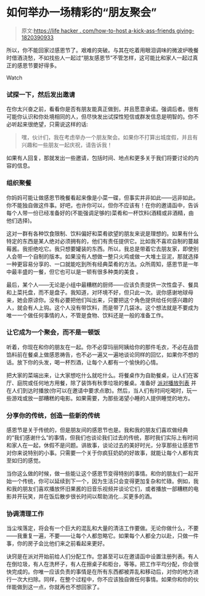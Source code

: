 # 如何举办一场精彩的“朋友聚会”

> 原文:[https://life hacker . com/how-to-host a-kick-ass-friends giving-1820390933](https://lifehacker.com/how-to-host-a-kick-ass-friendsgiving-1820390933)

所以，你不能回家过感恩节了。艰难的突破。与其在吃着用眼泪调味的微波炉晚餐时借酒浇愁，不如找些人一起过“朋友感恩节”不管怎样，这可能比和家人一起过真正的感恩节要好得多。

Watch

### 试探一下，然后发出邀请

在你太兴奋之前，看看你是否有朋友能真正做到，并且愿意承诺。强调后者。很有可能你认识和你处境相同的人，但尽快发出试探性短信或群发信息是明智的。你不必听起来很绝望，只需说这样的话:

> 嘿，伙计们，我在考虑举办一个朋友聚会。如果你不打算出城度假，并且有兴趣和一些朋友一起庆祝，请告诉我！

如果有人回复，那就发出一些邀请，包括时间、地点和更多关于我们将要讨论的内容的信息。

### 组织聚餐

你妈妈可能让做感恩节晚餐看起来像是小菜一碟，但事实并非如此——远非如此。你不能独自做这件事。好吧，也许你可以，但你不应该有！在你的邀请函中，告诉每个人带一份已经准备好的(不能强调足够的)菜肴和一杯饮料(酒精或非酒精，由他们选择)。

这对一群有各种饮食限制、饮料偏好和菜肴欲望的朋友来说是理想的。如果有什么特定的东西是某人绝对必须拥有的，他们有责任提供它。比如我不喜欢自制的蔓越莓酱。我拒绝吃它。我只想要罐装的东西。所以，我总是带着它去朋友家，即使别人会带一个自制的版本。如果没有人想做一整只火鸡或做一大堆土豆泥，那就选择一种更容易分享的、一口就能吃到所有经典菜肴的方法。众所周知，感恩节是一年中最丰盛的一餐，但它也可以是一顿有很多种类的美食 。

最后，某个人——无论是小组中最糟糕的厨师——应该负责提供一次性盘子、餐具和上菜托盘，而不是盘子。我知道，对环境不好，但只此一次。说你感谢地球母亲，她会原谅你。没有必要把他们叫出来，只要把这个角色提供给任何感兴趣的人，就会有人上钩。这个人没有带饮料，而是带了几袋冰。这个想法就是不要成为唯一一个做任何事情的人，不管是食物、饮料还是一般的准备工作。

### 让它成为一个聚会，而不是一顿饭

听着，你现在和你的朋友在一起。你不必穿玛丽阿姨给你的那件毛衣，不必在品尝馅料前在餐桌上做感恩祷告，也不必一遍又一遍地谈论同样的回忆，如果你不想的话。放下你的头发，喝一杯烈酒，让每个人都有一个愉快的心情。

把大家的菜端出来，让大家想吃什么就吃什么。将餐桌作为自助餐桌，让人们在客厅、庭院或任何地方用餐，除了装饰有秋季垃圾的餐桌。准备好 [派对播放列表](https://lifehacker.com/seven-tips-to-build-a-better-party-playlist-1789444085) 并在人们到达时播放(你可以在邀请中要求点歌)。然后，当人们有时间吃喝时，玩一些游戏或放一部糟糕的电影。如果需要，为那些渴望小睡的人提供睡觉的地方。

### 分享你的传统，创造一些新的传统

感恩节是关于传统的，但是朋友间的感恩节也是。我和我的朋友们喜欢做经典的“我们感谢什么”的事情，但我们也谈论我们过去的传统，那时我们实际上有时间和家人在一起，休假不是问题。讲故事，谈论过去的美好时光，分享那些让感恩节对你来说特别的小事。只需要一个关于你疯狂奶奶的好故事，就能让每个人都有宾至如归的感觉。

当你这么做的时候，做一些能让这个感恩节变得特别的事情。和你的朋友们一起开始一个传统，你可以延续到下一个，因为生活只会变得更加复杂和忙碌。例如，我和我的朋友们喜欢播放怀旧果酱的旧音乐视频并谈论它们，或者播放一部糟糕的电影并开玩笑，并在饭后散步很长时间以帮助消化...买更多的酒。

### 协调清理工作

当尘埃落定，将会有一个巨大的混乱和大量的清洁工作要做。无论你做什么，不要——我重复一遍，不要——让每个人都忽略它。如果每个人都全力以赴，只做一件事，你的房子会比他们来之前看起来更好。

诀窍是在派对开始前给人们分配工作。您甚至可以在邀请函中设置注册列表。有人在倒垃圾，有人在洗杯子，有人在擦桌子和柜台，等等。把工作平均分配，你会很快完成的。你唯一应该负责的事情是在所有东西都被弄乱和移动后，对你的地方进行一次大扫除。同样，在整个过程中，你不应该独自做任何事情。如果你和你的伙伴能做到这一点，你就再也不想回家了。